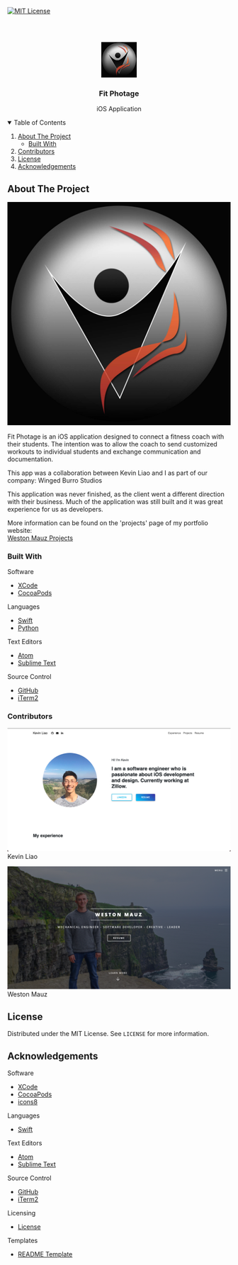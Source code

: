 <!-- PROJECT SHIELDS -->

[![MIT License][license-shield]][license-url]
<br />
<br />



<!-- PROJECT LOGO -->
<br />
<p align="center">
  <a href="https://github.com/wingedburro/FitPhotage">
    <img src="Images/liv-fit.jpg" alt="Logo" width="80" height="80">
  </a>

  <h3 align="center">Fit Photage</h3>

  <p align="center">
    iOS Application
  </p>
</p>



<!-- TABLE OF CONTENTS -->
<details open="open">
  <summary>Table of Contents</summary>
  <ol>
    <li>
      <a href="#about-the-project">About The Project</a>
      <ul>
        <li><a href="#built-with">Built With</a></li>
      </ul>
    </li>
    <li><a href="#contributors">Contributors</a></li>
    <li><a href="#license">License</a></li>
    <li><a href="#acknowledgements">Acknowledgements</a></li>
  </ol>
</details>



<!-- ABOUT THE PROJECT -->
## About The Project

![Fit Photage Logo][product-screenshot]

Fit Photage is an iOS application designed to connect a fitness coach with their students. The intention was to allow the coach to send customized workouts to individual students and exchange communication and documentation.

This app was a collaboration between Kevin Liao and I as part of our company: Winged Burro Studios

This application was never finished, as the client went a different direction with their business. Much of the application was still built and it was great experience for us as developers.

More information can be found on the 'projects' page of my portfolio website:
<br />
[Weston Mauz Projects](https://wmauz677.github.io/Mauz-Portfolio-Web/projects.html)

### Built With

Software
* [XCode](https://developer.apple.com/xcode/)
* [CocoaPods](https://cocoapods.org)

Languages
* [Swift](https://developer.apple.com/swift/)
* [Python](https://www.python.org)

Text Editors
* [Atom](https://atom.io)
* [Sublime Text](https://www.sublimetext.com)

Source Control
* [GitHub](https://github.com)
* [iTerm2](https://iterm2.com)

### Contributors

![MyCaddie Website Screenshot][liao-screenshot]
Kevin Liao
<br/>

![MyCaddie Website Screenshot][mauz-screenshot]
Weston Mauz

<!-- LICENSE -->
## License

Distributed under the MIT License. See `LICENSE` for more information.


<!-- ACKNOWLEDGEMENTS -->
## Acknowledgements

Software
* [XCode](https://developer.apple.com/xcode/)
* [CocoaPods](https://cocoapods.org)
* [icons8](https://icons8.com)

Languages
* [Swift](https://developer.apple.com/swift/)

Text Editors
* [Atom](https://atom.io)
* [Sublime Text](https://www.sublimetext.com)

Source Control
* [GitHub](https://github.com)
* [iTerm2](https://iterm2.com)

Licensing
* [License](https://opensource.org/licenses/MIT)

Templates
* [README Template](https://github.com/othneildrew/Best-README-Template)





<!-- MARKDOWN LINKS & IMAGES -->
[status-shield]: https://img.shields.io/website?down_color=lightgrey&down_message=offline&style=for-the-badge&up_color=green&up_message=online&url=https%3A%2F%2Fwmauz677.github.io%2FMyCaddie-Web%2F
[status-link]: https://wmauz677.github.io/MyCaddie-Web/
[license-shield]: https://img.shields.io/github/license/wmauz677/Gaming-Glove?color=red&style=for-the-badge
[license-url]: https://github.com/wmauz677/Gaming-Glove/blob/master/LICENSE
[product-screenshot]: Images/liv-fit.jpg
[liao-screenshot]: Images/liao-screenshot.png
[mauz-screenshot]: Images/mauz-screenshot.png
